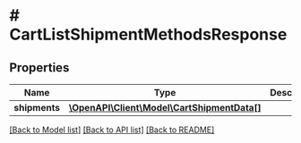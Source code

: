 # # CartListShipmentMethodsResponse


## Properties 


Name | Type | Description | Notes
------------ | ------------- | ------------- | -------------
**shipments**| [**\OpenAPI\Client\Model\CartShipmentData[]**](CartShipmentData.md) |   | [optional]


[[Back to Model list]](../../README.md#models) [[Back to API list]](../../README.md#endpoints) [[Back to README]](../../README.md)

